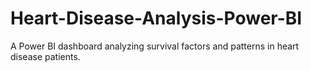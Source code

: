 # Heart-Disease-Analysis-Power-BI
A Power BI dashboard analyzing survival factors and patterns in heart disease patients.
